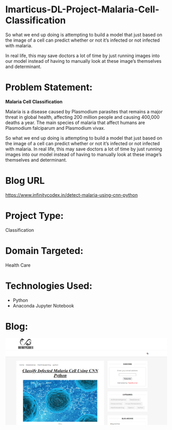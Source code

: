 # Imarticus-DL-Project-Malaria-Cell-Classification
So what we end up doing is attempting to build a model that just based on the image of a cell can predict whether or not it’s infected or not infected with malaria.

In real life, this may save doctors a lot of time by just running images into our model instead of having to manually look at these image’s themselves and determinant.

# Problem Statement:

**Malaria Cell Classification**

Malaria is a disease caused by Plasmodium parasites that remains a major threat in global health, affecting 200 million people and causing 400,000 deaths a year. The main species of malaria that affect humans are Plasmodium falciparum and Plasmodium vivax.

So what we end up doing is attempting to build a model that just based on the image of a cell can predict whether or not it’s infected or not infected with malaria. In real life, this may save doctors a lot of time by just running images into our model instead of having to manually look at these image’s themselves and determinant.

# Blog URL

https://www.infinitycodex.in/detect-malaria-using-cnn-python

# Project Type:
Classification

# Domain Targeted:
Health Care

# Technologies Used:
- Python
- Anaconda Jupyter Notebook

# Blog:

![](img.png)
